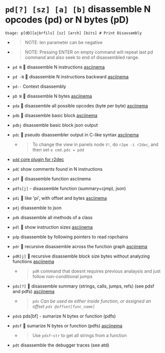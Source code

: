 <!-- TITLE: pd -->

#  `pd[?] [sz] [a] [b]` disassemble N opcodes (pd) or N bytes (pD)


```
Usage: p[dD][ajbrfils] [sz] [arch] [bits] # Print Disassembly
```


- > NOTE: len parameter can be negative 

- > NOTE: Pressing ENTER on empty command will repeat last pd command and also seek to end of disassembled range. 

- `pd N` 🚀 disassemble N instructions [asciinema](https://asciinema.org/a/2nKEu7kSlVqBjOK4wP5z5zEsX)
- `pd -N` 🚀 disassemble N instructions backward [asciinema](https://asciinema.org/a/vd7otYJkQOz4O4L2A4mNgKp3t)
- `pd--` Context disassembly
- `pD N` 🚀 disassemble N bytes [asciinema](https://asciinema.org/a/YHknEz9gYIfXzXceGwQ5ngEga)
- `pda` 🚀 disassemble all possible opcodes (byte per byte) [asciinema](https://asciinema.org/a/J7bNbCAvuLyWUgX34l6L5zIFZ)
- `pdb` 🚀 disassemble basic block [asciinema](https://asciinema.org/a/7aehL6ebprYJHHD7USmR4LLLO)
- `pdbj` disassemble basic block json output
- `pdc` 🚀 pseudo disassembler output in C-like syntax [asciinema](https://asciinema.org/a/B5GTvDyOpRPn488Da6mkGcBgC)
	- > To change the view in panels node `V!`, do `r2pm -i r2dec`, and then set `e cmd.pdc = pdd`
- [`pdd` core plugin for r2dec](/options/p/pdd)
- `pdC` show comments found in N instructions 
- `pdf` 🚀 disassemble function asciinema[](https://asciinema.org/a/uDMKJWZBg0M9Fq14nQBh3VJnQ)
- `pdfs[j]`  - disassemble function (summary+cjmp), json)
- `pdi` 🚀 like 'pi', with offset and bytes [asciinema](https://asciinema.org/a/MGEEXMOfi74Sm3wf5X34PPaPk)
- `pdj` disassemble to json
- `pdk` disassemble all methods of a class 
- `pdl` 🚀 show instruction sizes [asciinema](https://asciinema.org/a/VqcVh8H731bmhBoLNwv21zqDF)
- `pdp`        disassemble by following pointers to read ropchains
- `pdr` 🚀 recursive disassemble across the function graph [asciinema](https://asciinema.org/a/qbatqGNhB5Zmvr1VzmsEB7TRo)
- `pdR[j]` 🚀 recursive disassemble block size bytes without analyzing functions [asciinema](https://asciinema.org/a/gpiEMqW1aUsLnPprBeCjcMBlS)
	- > `pdR` command that doesnt requires previous analaysis and just follow non-conditional jumps
- `pds[?]` 🚀 disassemble summary (strings, calls, jumps, refs) (see pdsf and pdfs) [asciinema](https://asciinema.org/a/pUcz5MwdofZbJrxzUIrZekH5z)
  - > `pds` _Can be used as either inside function, or assigned an offset `pds @offset[func_name]`_
- `pdsb` pds[bf]  - sumarize N bytes or function (pdfs)
- `pdsf`  🚀 sumarize N bytes or function (pdfs) [asciinema](https://asciinema.org/a/sT6SJdYI4VqxqqTVcowF21hdk)
	- > Use `pdsf~str` to get all strings from a function
- `pdt` disassemble the debugger traces (see atd)

<p hidden>pd pD pda pdb pdc pdC pdf pdi pdj pdk pdl pdr pdR pds pdt</p>
